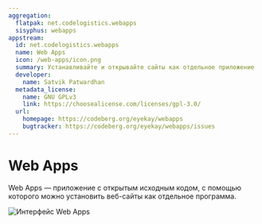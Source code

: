 ```yaml
---
aggregation:
  flatpak: net.codelogistics.webapps
  sisyphus: webapps
appstream:
  id: net.codelogistics.webapps
  name: Web Apps
  icon: /web-apps/icon.png
  summary: Устанавливайте и открывайте сайты как отдельное приложение
  developer:
    name: Satvik Patwardhan
  metadata_license:
    name: GNU GPLv3
    link: https://choosealicense.com/licenses/gpl-3.0/
  url:
    homepage: https://codeberg.org/eyekay/webapps
    bugtracker: https://codeberg.org/eyekay/webapps/issues
---
```


# Web Apps

Web Apps — приложение с открытым исходным кодом, с помощью которого можно установить веб-сайты как отдельное программа.

![Интерфейс Web Apps](/web-apps/preview.png)

<!--@include: @ru/apps/.parts/install/content-repo.md-->
<!--@include: @ru/apps/.parts/install/content-flatpak.md-->
